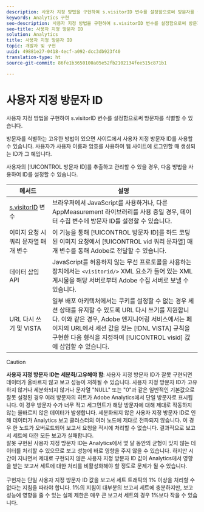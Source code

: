 ```yaml
---
description: 사용자 지정 방법을 구현하여 s.visitorID 변수를 설정함으로써 방문자를 식별할 수 있습니다.
keywords: Analytics 구현
seo-description: 사용자 지정 방법을 구현하여 s.visitorID 변수를 설정함으로써 방문자를 식별할 수 있습니다.
seo-title: 사용자 지정 방문자 ID
solution: Analytics
title: 사용자 지정 방문자 ID
topic: 개발자 및 구현
uuid: 49881e27-0418-4ecf-a092-dcc3db923f40
translation-type: ht
source-git-commit: 86fe1b3650100a05e52fb2102134fee515c871b1

---
```



# 사용자 지정 방문자 ID

사용자 지정 방법을 구현하여 s.visitorID 변수를 설정함으로써 방문자를 식별할 수 있습니다.

방문자를 식별하는 고유한 방법이 있으면 사이트에서 사용자 지정 방문자 ID를 사용할 수 있습니다. 사용자가 사용자 이름과 암호를 사용하여 웹 사이트에 로그인할 때 생성되는 ID가 그 예입니다.

사용자의 [!UICONTROL 방문자 ID]를 추출하고 관리할 수 있을 경우, 다음 방법을 사용하여 ID를 설정할 수 있습니다.

| 메서드 | 설명 |
|---|---|
| [s.visitorID](/help/implement/js-implementation/c-variables/page-variables.md) 변수 | 브라우저에서 JavaScript를 사용하거나, 다른 AppMeasurement 라이브러리를 사용 중일 경우, 데이터 수집 변수에 방문자 ID를 설정할 수 있습니다. |
| 이미지 요청 시 쿼리 문자열 매개 변수 | 이 기능을 통해 [!UICONTROL 방문자 ID]를 하드 코딩된 이미지 요청에서 [!UICONTROL vid 쿼리 문자열] 매개 변수를 통해 Adobe로 전달할 수 있습니다. |
| 데이터 삽입 API | JavaScript를 허용하지 않는 무선 프로토콜을 사용하는 장치에서는 `<visitorid/>` XML 요소가 들어 있는 XML 게시물을 해당 서버로부터 Adobe 수집 서버로 보낼 수 있습니다. |
| URL 다시 쓰기 및 VISTA | 일부 배포 아키텍처에서는 쿠키를 설정할 수 없는 경우 세션 상태를 유지할 수 있도록 URL 다시 쓰기를 지원합니다. 이와 같은 경우, Adobe 엔지니어링 서비스에서는 페이지의 URL에서 세션 값을 찾는 [!DNL VISTA] 규칙을 구현한 다음 형식을 지정하여 [!UICONTROL visid] 값에 삽입할 수 있습니다. |
>[!CAUTION]
>**사용자 지정 방문자 ID는 세분화/고유해야 함**: 사용자 지정 방문자 ID가 잘못 구현되면 데이터가 올바르지 않고 보고 성능이 저하될 수 있습니다. 사용자 지정 방문자 ID가 고유하지 않거나 세분화되지 않거나 문자열 "NULL" 또는 "0"과 같은 일반적인 기본값으로 잘못 설정된 경우 여러 방문자의 히트가 Adobe Analytics에서 단일 방문자로 표시됩니다. 이 경우 방문자 수가 너무 적고 세그먼트가 해당 방문자에 대해 제대로 작동하지 않는 올바르지 않은 데이터가 발생합니다. 세분화되지 않은 사용자 지정 방문자 ID로 인해 데이터가 Analytics 보고 클러스터의 여러 노드에 제대로 전파되지 않습니다. 이 경우 한 노드가 오버로드되어 보고서 요청을 적시에 처리할 수 없습니다. 결과적으로 보고서 세트에 대한 모든 보고가 실패합니다. <br>잘못 구현된 사용자 지정 방문자 ID는 Analytics에서 몇 달 동안의 균형이 맞지 않는 데이터를 처리할 수 있으므로 보고 성능에 바로 영향을 주지 않을 수 있습니다. 하지만 시간이 지나면서 제대로 구현되지 않은 사용자 지정 방문자 ID 값이 Analytics에서 영향을 받는 보고서 세트에 대한 처리를 비활성화해야 할 정도로 문제가 될 수 있습니다.</br><br>구현자는 단일 사용자 지정 방문자 ID 값을 보고서 세트 트래픽의 1% 이상을 처리할 수 없다는 지침을 따라야 합니다. 1%의 지침이 대부분의 보고서 세트에 충분하지만, 보고 성능에 영향을 줄 수 있는 실제 제한은 매우 큰 보고서 세트의 경우 1%보다 작을 수 있습니다.</br>
